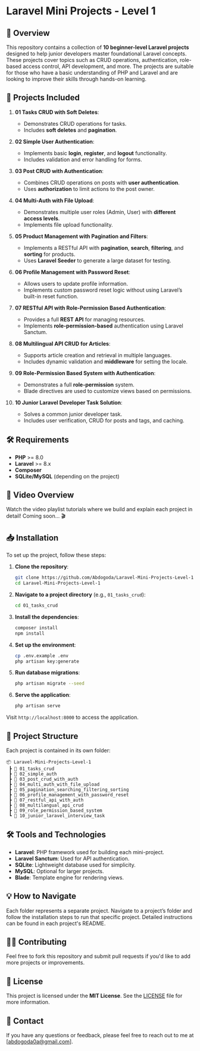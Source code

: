 # Laravel Mini Projects - Level 1

## 📜 Overview
This repository contains a collection of **10 beginner-level Laravel projects** designed to help junior developers master foundational Laravel concepts. These projects cover topics such as CRUD operations, authentication, role-based access control, API development, and more. The projects are suitable for those who have a basic understanding of PHP and Laravel and are looking to improve their skills through hands-on learning.

## 🚀 Projects Included
1. **01 Tasks CRUD with Soft Deletes**:
   - Demonstrates CRUD operations for tasks.
   - Includes **soft deletes** and **pagination**.
   
2. **02 Simple User Authentication**:
   - Implements basic **login**, **register**, and **logout** functionality.
   - Includes validation and error handling for forms.

3. **03 Post CRUD with Authentication**:
   - Combines CRUD operations on posts with **user authentication**.
   - Uses **authorization** to limit actions to the post owner.

4. **04 Multi-Auth with File Upload**:
   - Demonstrates multiple user roles (Admin, User) with **different access levels**.
   - Implements file upload functionality.

5. **05 Product Management with Pagination and Filters**:
   - Implements a RESTful API with **pagination**, **search**, **filtering**, and **sorting** for products.
   - Uses **Laravel Seeder** to generate a large dataset for testing.

6. **06 Profile Management with Password Reset**:
   - Allows users to update profile information.
   - Implements custom password reset logic without using Laravel’s built-in reset function.

7. **07 RESTful API with Role-Permission Based Authentication**:
   - Provides a full **REST API** for managing resources.
   - Implements **role-permission-based** authentication using Laravel Sanctum.

8. **08 Multilingual API CRUD for Articles**:
   - Supports article creation and retrieval in multiple languages.
   - Includes dynamic validation and **middleware** for setting the locale.

9. **09 Role-Permission Based System with Authentication**:
   - Demonstrates a full **role-permission** system.
   - Blade directives are used to customize views based on permissions.

10. **10 Junior Laravel Developer Task Solution**:
    - Solves a common junior developer task.
    - Includes user verification, CRUD for posts and tags, and caching.

## 🛠️ Requirements
- **PHP** >= 8.0
- **Laravel** >= 8.x
- **Composer**
- **SQLite/MySQL** (depending on the project)

## 🎥 Video Overview
Watch the video playlist tutorials where we build and explain each project in detail! Coming soon... 🎬

## 📥 Installation
To set up the project, follow these steps:

1. **Clone the repository**:
   ```bash
   git clone https://github.com/Abdogoda/Laravel-Mini-Projects-Level-1.git
   cd Laravel-Mini-Projects-Level-1
   ```

2. **Navigate to a project directory** (e.g., `01_tasks_crud`):
   ```bash
   cd 01_tasks_crud
   ```

3. **Install the dependencies**:
   ```bash
   composer install
   npm install
   ```

4. **Set up the environment**:
   ```bash
   cp .env.example .env
   php artisan key:generate
   ```

5. **Run database migrations**:
   ```bash
   php artisan migrate --seed
   ```

6. **Serve the application**:
   ```bash
   php artisan serve
   ```

Visit `http://localhost:8000` to access the application.

## 📂 Project Structure
Each project is contained in its own folder:
```
📦 Laravel-Mini-Projects-Level-1
 ┣ 📂 01_tasks_crud
 ┣ 📂 02_simple_auth
 ┣ 📂 03_post_crud_with_auth
 ┣ 📂 04_multi_auth_with_file_upload
 ┣ 📂 05_pagination_searching_filtering_sorting
 ┣ 📂 06_profile_management_with_password_reset
 ┣ 📂 07_restful_api_with_auth
 ┣ 📂 08_multilangual_api_crud
 ┣ 📂 09_role_permission_based_system
 ┗ 📂 10_junior_laravel_interview_task
```

## 🛠️ Tools and Technologies
- **Laravel**: PHP framework used for building each mini-project.
- **Laravel Sanctum**: Used for API authentication.
- **SQLite**: Lightweight database used for simplicity.
- **MySQL**: Optional for larger projects.
- **Blade**: Template engine for rendering views.

## 💡 How to Navigate
Each folder represents a separate project. Navigate to a project’s folder and follow the installation steps to run that specific project. Detailed instructions can be found in each project's README.

## 🧑‍💻 Contributing
Feel free to fork this repository and submit pull requests if you'd like to add more projects or improvements.

## 📄 License
This project is licensed under the **MIT License**. See the [LICENSE](LICENSE) file for more information.

## 📧 Contact
If you have any questions or feedback, please feel free to reach out to me at [abdogoda0a@gmail.com].
